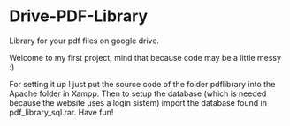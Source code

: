 # Drive-PDF-Library
Library for your pdf files on google drive.

Welcome to my first project, mind that because code may be a little messy :)

For setting it up I just put the source code of the folder pdflibrary into the Apache folder in Xampp.
Then to setup the database (which is needed because the website uses a login sistem) import the database found in pdf_library_sql.rar.
Have fun!
